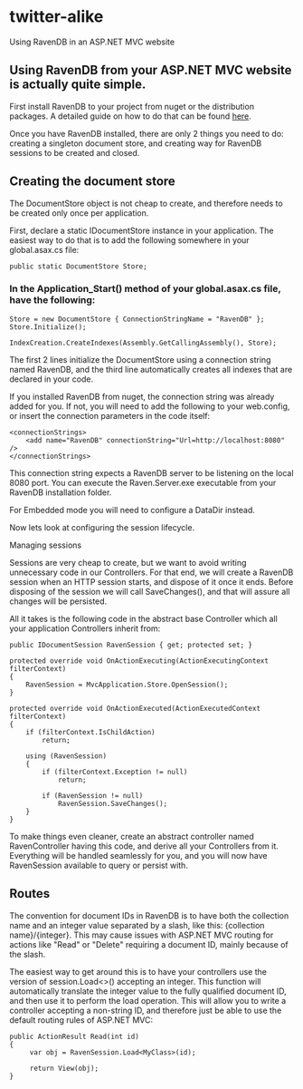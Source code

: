 # twitter-alike

Using RavenDB in an ASP.NET MVC website

## Using RavenDB from your ASP.NET MVC website is actually quite simple.

First install RavenDB to your project from nuget or the distribution packages. 
A detailed guide on how to do that can be found [here](http://ravendb.net/docs/intro/quickstart/adding-ravendb-to-your-application).

Once you have RavenDB installed, there are only 2 things you need to do: creating a singleton document store, and creating way for RavenDB sessions to be created and closed.

## Creating the document store

The DocumentStore object is not cheap to create, and therefore needs to be created only once per application.

First, declare a static IDocumentStore instance in your application. The easiest way to do that is to add the following somewhere in your global.asax.cs file:


	public static DocumentStore Store;

### In the Application_Start() method of your global.asax.cs file, have the following:


	Store = new DocumentStore { ConnectionStringName = "RavenDB" };
	Store.Initialize();
     
	IndexCreation.CreateIndexes(Assembly.GetCallingAssembly(), Store);


The first 2 lines initialize the DocumentStore using a connection string named RavenDB, 
and the third line automatically creates all indexes that are declared in your code.

If you installed RavenDB from nuget, the connection string was already added for you. 
If not, you will need to add the following to your web.config, 
or insert the connection parameters in the code itself:

	<connectionStrings>
		<add name="RavenDB" connectionString="Url=http://localhost:8080" />
	</connectionStrings>
	
This connection string expects a RavenDB server to be listening on the local 8080 port. 
You can execute the Raven.Server.exe executable from your RavenDB installation folder.

For Embedded mode you will need to configure a DataDir instead.

Now lets look at configuring the session lifecycle.

Managing sessions

Sessions are very cheap to create, but we want to avoid writing unnecessary code in our Controllers. For that end, we will create a RavenDB session when an HTTP session starts, and dispose of it once it ends. Before disposing of the session we will call SaveChanges(), and that will assure all changes will be persisted.

All it takes is the following code in the abstract base Controller which all your application Controllers inherit from:

	public IDocumentSession RavenSession { get; protected set; }
	 
	protected override void OnActionExecuting(ActionExecutingContext filterContext)
	{
		RavenSession = MvcApplication.Store.OpenSession();
	}
 
	protected override void OnActionExecuted(ActionExecutedContext filterContext)
	{
		if (filterContext.IsChildAction)
			return;
	 
		using (RavenSession)
		{
			if (filterContext.Exception != null)
				return;
	 
			if (RavenSession != null)
				RavenSession.SaveChanges();
		}
	}
	
To make things even cleaner, create an abstract controller named RavenController having this code, 
and derive all your Controllers from it. Everything will be handled seamlessly for you, 
and you will now have RavenSession available to query or persist with.

## Routes

The convention for document IDs in RavenDB is to have both the collection name and an integer value separated by a slash, 
like this: {collection name}/{integer}. 
This may cause issues with ASP.NET MVC routing for actions like "Read" or "Delete" requiring a document ID, 
mainly because of the slash.

The easiest way to get around this is to have your controllers use the version of session.Load<>() 
accepting an integer. This function will automatically translate the integer value to the fully qualified document ID, 
and then use it to perform the load operation. 
This will allow you to write a controller accepting a non-string ID, 
and therefore just be able to use the default routing rules of ASP.NET MVC:


	public ActionResult Read(int id)
	{
		 var obj = RavenSession.Load<MyClass>(id);
	 
		 return View(obj);
	}